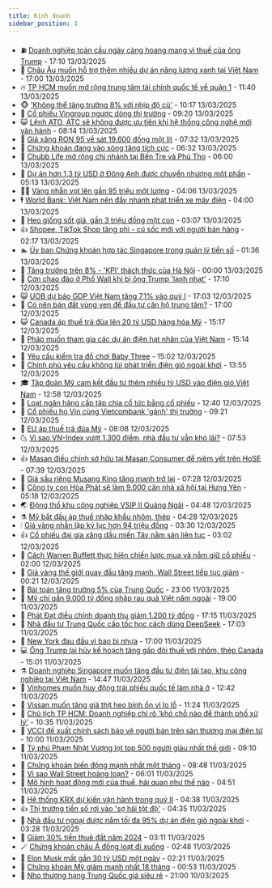 ```yaml
---
title: Kinh doanh
sidebar_position: 3
---
```


<!-- vnexpress-kinh-doanh:START -->
- ⛽️ [Doanh nghiệp toàn cầu ngày càng hoang mang vì thuế của ông Trump](https://vnexpress.net/doanh-nghiep-toan-cau-ngay-cang-hoang-mang-vi-thue-cua-ong-trump-4860681.html) - 17:10 13/03/2025
- 🐲 [Châu Âu muốn hỗ trợ thêm nhiều dự án năng lượng xanh tại Việt Nam](https://vnexpress.net/chau-au-muon-ho-tro-them-nhieu-du-an-nang-luong-xanh-tai-viet-nam-4861068.html) - 17:00 13/03/2025
- 🔥 [TP HCM muốn mở rộng trung tâm tài chính quốc tế về quận 1](https://vnexpress.net/tp-hcm-muon-mo-rong-trung-tam-tai-chinh-quoc-te-ve-quan-1-4861026.html) - 11:40 13/03/2025
- 🐵 [&#39;Không thể tăng trưởng 8% với nhịp độ cũ&#39;](https://vnexpress.net/khong-the-tang-truong-8-voi-nhip-do-cu-4860899.html) - 10:17 13/03/2025
- 🦅 [Cổ phiếu Vingroup ngược dòng thị trường](https://vnexpress.net/co-phieu-vingroup-nguoc-dong-thi-truong-4860960.html) - 09:20 13/03/2025
- 😺 [Lệnh ATO, ATC sẽ không được ưu tiên khi hệ thống công nghệ mới vận hành](https://vnexpress.net/lenh-ato-atc-se-khong-duoc-uu-tien-khi-he-thong-cong-nghe-moi-van-hanh-4860883.html) - 08:14 13/03/2025
- 🤩 [Giá xăng RON 95 về sát 19.600 đồng một lít](https://vnexpress.net/gia-xang-moi-nhat-hom-nay-13-3-4860809.html) - 07:32 13/03/2025
- 🌮 [Chứng khoán đang vào sóng tăng tích cực](https://vnexpress.net/chung-khoan-dang-vao-song-tang-tich-cuc-4860721.html) - 06:32 13/03/2025
- 🧰 [Chubb Life mở rộng chi nhánh tại Bến Tre và Phú Thọ](https://vnexpress.net/chubb-life-mo-rong-chi-nhanh-tai-ben-tre-va-phu-tho-4860521.html) - 06:00 13/03/2025
- 🤔 [Dự án hơn 1,3 tỷ USD ở Đông Anh được chuyển nhượng một phần](https://vnexpress.net/du-an-hon-1-3-ty-usd-o-dong-anh-duoc-chuyen-nhuong-mot-phan-4860795.html) - 05:13 13/03/2025
- 🧑‍💻 [Vàng nhẫn vọt lên gần 95 triệu một lượng](https://vnexpress.net/vang-nhan-vot-len-gan-95-trieu-mot-luong-4860745.html) - 04:06 13/03/2025
- 🕴 [World Bank: Việt Nam nên đẩy nhanh phát triển xe máy điện](https://vnexpress.net/world-bank-viet-nam-nen-day-nhanh-phat-trien-xe-may-dien-4860641.html) - 04:00 13/03/2025
- 🦩 [Heo giống sốt giá, gần 3 triệu đồng một con](https://vnexpress.net/heo-giong-sot-gia-gan-3-trieu-dong-mot-con-4860356.html) - 03:07 13/03/2025
- 👍 [Shopee, TikTok Shop tăng phí - cú sốc mới với người bán hàng](https://vnexpress.net/shopee-tiktok-shop-tang-phi-cu-soc-moi-voi-nguoi-ban-hang-4860376.html) - 02:17 13/03/2025
- 🏊 [Ủy ban Chứng khoán hợp tác Singapore trong quản lý tiền số](https://vnexpress.net/uy-ban-chung-khoan-hop-tac-singapore-trong-quan-ly-tien-so-4860631.html) - 01:36 13/03/2025
- 🤡 [Tăng trưởng trên 8% - &#39;KPI&#39; thách thức của Hà Nội](https://vnexpress.net/tang-truong-tren-8-kpi-thach-thuc-cua-ha-noi-4859935.html) - 00:00 13/03/2025
- 👀 [Cơn chao đảo ở Phố Wall khi bị ông Trump &#39;lạnh nhạt&#39;](https://vnexpress.net/con-chao-dao-o-pho-wall-khi-bi-ong-trump-lanh-nhat-4860316.html) - 17:10 12/03/2025
- 😺 [UOB dự báo GDP Việt Nam tăng 7,1% vào quý I](https://vnexpress.net/uob-du-bao-gdp-viet-nam-tang-7-1-vao-quy-i-4860576.html) - 17:03 12/03/2025
- 🦣 [Có nên bán đất vùng ven để đầu tư căn hộ trung tâm?](https://vnexpress.net/co-nen-ban-dat-vung-ven-de-dau-tu-can-ho-trung-tam-4859514.html) - 17:00 12/03/2025
- 😺 [Canada áp thuế trả đũa lên 20 tỷ USD hàng hóa Mỹ](https://vnexpress.net/canada-ap-thue-tra-dua-len-20-ty-usd-hang-hoa-my-4860590.html) - 15:17 12/03/2025
- 💼 [Pháp muốn tham gia các dự án điện hạt nhân của Việt Nam](https://vnexpress.net/phap-muon-tham-gia-cac-du-an-dien-hat-nhan-cua-viet-nam-4860593.html) - 15:14 12/03/2025
- 🤗 [Yêu cầu kiểm tra đồ chơi Baby Three](https://vnexpress.net/yeu-cau-kiem-tra-do-choi-baby-three-4860585.html) - 15:02 12/03/2025
- 👀 [Chính phủ yêu cầu không lùi phát triển điện gió ngoài khơi](https://vnexpress.net/chinh-phu-yeu-cau-khong-lui-phat-trien-dien-gio-ngoai-khoi-4860568.html) - 13:55 12/03/2025
- 🎓 [Tập đoàn Mỹ cam kết đầu tư thêm nhiều tỷ USD vào điện gió Việt Nam](https://vnexpress.net/tap-doan-my-cam-ket-dau-tu-them-nhieu-ty-usd-vao-dien-gio-viet-nam-4860563.html) - 12:58 12/03/2025
- 🗽 [Loạt ngân hàng cấp tập chia cổ tức bằng cổ phiếu](https://vnexpress.net/ngan-hang-cap-tap-phat-hanh-co-phieu-chia-co-tuc-4860391.html) - 12:40 12/03/2025
- 🚀 [Cổ phiếu họ Vin cùng Vietcombank &#39;gánh&#39; thị trường](https://vnexpress.net/co-phieu-ho-vin-cung-vietcombank-ganh-thi-truong-4860467.html) - 09:21 12/03/2025
- 🤗 [EU áp thuế trả đũa Mỹ](https://vnexpress.net/eu-ap-thue-tra-dua-my-4860373.html) - 08:08 12/03/2025
- 🌜 [Vì sao VN-Index vượt 1.300 điểm, nhà đầu tư vẫn khó lãi?](https://vnexpress.net/vi-sao-vn-index-vuot-1-300-diem-nha-dau-tu-van-kho-lai-4860258.html) - 07:53 12/03/2025
- 👍 [Masan điều chỉnh sở hữu tại Masan Consumer để niêm yết trên HoSE](https://vnexpress.net/masan-dieu-chinh-so-huu-tai-masan-consumer-de-niem-yet-tren-hose-4860392.html) - 07:39 12/03/2025
- 🤖 [Giá sầu riêng Musang King tăng mạnh trở lại](https://vnexpress.net/gia-sau-rieng-musang-king-tang-manh-tro-lai-4859569.html) - 07:28 12/03/2025
- 🫣 [Công ty con Hòa Phát sẽ làm 9.000 căn nhà xã hội tại Hưng Yên](https://vnexpress.net/cong-ty-con-hoa-phat-se-lam-9-000-can-nha-xa-hoi-tai-hung-yen-4860280.html) - 05:18 12/03/2025
- 🌏 [Động thổ khu công nghiệp VSIP II Quảng Ngãi](https://vnexpress.net/dong-tho-khu-cong-nghiep-vsip-ii-quang-ngai-4860230.html) - 04:48 12/03/2025
- ⚗️ [Mỹ bắt đầu áp thuế nhập khẩu nhôm, thép](https://vnexpress.net/my-bat-dau-ap-thue-nhap-khau-nhom-thep-4860301.html) - 04:28 12/03/2025
- 🕯 [Giá vàng nhẫn lập kỷ lục hơn 94 triệu đồng](https://vnexpress.net/gia-vang-nhan-lap-ky-luc-gan-94-trieu-dong-4860217.html) - 03:30 12/03/2025
- 👍 [Cổ phiếu đại gia xăng dầu miền Tây nằm sàn liên tục](https://vnexpress.net/co-phieu-dai-gia-xang-dau-mien-tay-nam-san-lien-tuc-4860159.html) - 03:02 12/03/2025
- 🤠 [Cách Warren Buffett thực hiện chiến lược mua và nắm giữ cổ phiếu](https://vnexpress.net/cach-warren-buffett-thuc-hien-chien-luoc-mua-va-nam-giu-co-phieu-4859951.html) - 02:00 12/03/2025
- 🌊 [Giá vàng thế giới quay đầu tăng mạnh, Wall Street tiếp tục giảm](https://vnexpress.net/gia-vang-the-gioi-quay-dau-tang-manh-wall-street-tiep-tuc-giam-4860115.html) - 00:21 12/03/2025
- 🌈 [Bài toán tăng trưởng 5% của Trung Quốc](https://vnexpress.net/bai-toan-tang-truong-5-cua-trung-quoc-4859983.html) - 23:00 11/03/2025
- 🥳 [Mỹ chi gần 9.000 tỷ đồng nhập rau quả Việt năm ngoái](https://vnexpress.net/my-chi-gan-9-000-ty-dong-nhap-rau-qua-viet-nam-ngoai-4859919.html) - 19:00 11/03/2025
- 🐻 [Phát Đạt điều chỉnh doanh thu giảm 1.200 tỷ đồng](https://vnexpress.net/phat-dat-dieu-chinh-doanh-thu-giam-1-200-ty-dong-4860059.html) - 17:15 11/03/2025
- 💫 [Nhà đầu tư Trung Quốc cấp tốc học cách dùng DeepSeek](https://vnexpress.net/nha-dau-tu-trung-quoc-cap-toc-hoc-cach-dung-deepseek-4859937.html) - 17:03 11/03/2025
- 🤩 [New York đau đầu vì bao bì nhựa](https://vnexpress.net/new-york-dau-dau-vi-bao-bi-nhua-4859570.html) - 17:00 11/03/2025
- 💻 [Ông Trump lại hủy kế hoạch tăng gấp đôi thuế với nhôm, thép Canada](https://vnexpress.net/ong-trump-lai-huy-ke-hoach-tang-gap-doi-thue-voi-nhom-thep-canada-4860076.html) - 15:01 11/03/2025
- ⚗️ [Doanh nghiệp Singapore muốn tăng đầu tư điện tái tạo, khu công nghiệp tại Việt Nam](https://vnexpress.net/doanh-nghiep-singapore-muon-tang-dau-tu-dien-tai-tao-khu-cong-nghiep-tai-viet-nam-4860071.html) - 14:47 11/03/2025
- 🌈 [Vinhomes muốn huy động trái phiếu quốc tế làm nhà ở](https://vnexpress.net/vinhomes-muon-huy-dong-trai-phieu-quoc-te-lam-nha-o-4860021.html) - 12:42 11/03/2025
- 🌝 [Vissan muốn tăng giá thịt heo bình ổn vì lo lỗ](https://vnexpress.net/vissan-muon-tang-gia-thit-heo-binh-on-vi-lo-lo-4860005.html) - 11:24 11/03/2025
- 🥸 [Chủ tịch TP HCM: Doanh nghiệp chỉ rõ &#39;khó chỗ nào để thành phố xử lý&#39;](https://vnexpress.net/chu-tich-tp-hcm-doanh-nghiep-chi-ro-kho-cho-nao-de-thanh-pho-xu-ly-4859947.html) - 10:35 11/03/2025
- 🦆 [VCCI đề xuất chính sách bảo vệ người bán trên sàn thương mại điện tử](https://vnexpress.net/vcci-de-xuat-chinh-sach-bao-ve-nguoi-ban-tren-san-thuong-mai-dien-tu-4859906.html) - 10:00 11/03/2025
- 🌋 [Tỷ phú Phạm Nhật Vượng lọt top 500 người giàu nhất thế giới](https://vnexpress.net/ty-phu-pham-nhat-vuong-lot-top-500-nguoi-giau-nhat-the-gioi-4859193.html) - 09:10 11/03/2025
- 🦍 [Chứng khoán biến động mạnh nhất một tháng](https://vnexpress.net/chung-khoan-bien-dong-manh-nhat-mot-thang-4859927.html) - 08:48 11/03/2025
- 🤔 [Vì sao Wall Street hoảng loạn?](https://vnexpress.net/vi-sao-wall-street-hoang-loan-4859555.html) - 06:01 11/03/2025
- 🧰 [Mô hình hoạt động mới của thuế, hải quan như thế nào](https://vnexpress.net/mo-hinh-hoat-dong-moi-cua-thue-hai-quan-nhu-the-nao-4856769.html) - 04:51 11/03/2025
- 🌝 [Hệ thống KRX dự kiến vận hành trong quý II](https://vnexpress.net/he-thong-krx-du-kien-van-hanh-trong-quy-ii-4859606.html) - 04:38 11/03/2025
- 👍 [Thị trường tiền số rơi vào &#39;sợ hãi tột độ&#39;](https://vnexpress.net/thi-truong-tien-so-roi-vao-so-hai-tot-do-4859590.html) - 04:35 11/03/2025
- 🗽 [Nhà đầu tư ngoại được nắm tối đa 95% dự án điện gió ngoài khơi](https://vnexpress.net/nha-dau-tu-ngoai-duoc-nam-toi-da-95-du-an-dien-gio-ngoai-khoi-4859118.html) - 03:28 11/03/2025
- 🐎 [Giảm 30% tiền thuê đất năm 2024](https://vnexpress.net/giam-30-tien-thue-dat-nam-2024-4859467.html) - 03:11 11/03/2025
- 🪄 [Chứng khoán châu Á đồng loạt đi xuống](https://vnexpress.net/chung-khoan-chau-a-dong-loat-di-xuong-4859459.html) - 02:48 11/03/2025
- 🎊 [Elon Musk mất gần 30 tỷ USD một ngày](https://vnexpress.net/elon-musk-mat-gan-30-ty-usd-mot-ngay-4859416.html) - 02:21 11/03/2025
- 🗽 [Chứng khoán Mỹ giảm mạnh nhất 18 tháng](https://vnexpress.net/chung-khoan-my-giam-manh-nhat-18-thang-4859391.html) - 00:53 11/03/2025
- 🦩 [Nho thượng hạng Trung Quốc giá siêu rẻ](https://vnexpress.net/nho-thuong-hang-trung-quoc-gia-sieu-re-4858629.html) - 21:00 10/03/2025<!-- vnexpress-kinh-doanh:END -->
